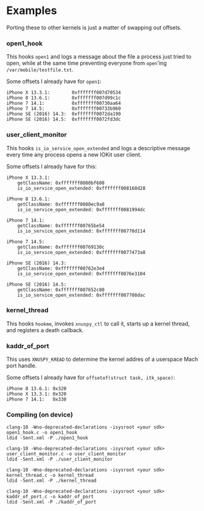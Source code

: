 # Examples
Porting these to other kernels is just a matter of swapping out offsets.

### open1_hook
This hooks `open1` and logs a message about the file a process just tried
to open, while at the same time preventing everyone from `open`'ing
`/var/mobile/testfile.txt`.

Some offsets I already have for `open1`:

```
iPhone X 13.3.1:        0xfffffff007d70534
iPhone 8 13.6.1:        0xfffffff007d99c1c
iPhone 7 14.1:          0xfffffff00730aa64
iPhone 7 14.5:          0xfffffff00733b960
iPhone SE (2016) 14.3:  0xfffffff0072da190
iPhone SE (2016) 14.5:  0xfffffff0072fd3dc
```

### user_client_monitor
This hooks `is_io_service_open_extended` and logs a descriptive message every
time any process opens a new IOKit user client.

Some offsets I already have for this:

```
iPhone X 13.3.1:
    getClassName: 0xfffffff0080bf600
    is_io_service_open_extended: 0xfffffff008168d28

iPhone 8 13.6.1:
    getClassName: 0xfffffff0080ec9a8
    is_io_service_open_extended: 0xfffffff0081994dc

iPhone 7 14.1:
    getClassName: 0xfffffff00765be54
    is_io_service_open_extended: 0xfffffff00770d114

iPhone 7 14.5:
    getClassName: 0xfffffff00769130c
    is_io_service_open_extended: 0xfffffff0077473a8

iPhone SE (2016) 14.3:
    getClassName: 0xfffffff00762e3e4
    is_io_service_open_extended: 0xfffffff0076e3104

iPhone SE (2016) 14.5:
    getClassName: 0xfffffff007652c80
    is_io_service_open_extended: 0xfffffff007708dac
```

### kernel_thread
This hooks `hookme`, invokes `xnuspy_ctl` to call it, starts up a kernel
thread, and registers a death callback.

### kaddr_of_port
This uses `XNUSPY_KREAD` to determine the kernel addres of a userspace
Mach port handle.

Some offsets I already have for `offsetof(struct task, itk_space)`:

```
iPhone 8 13.6.1: 0x320
iPhone X 13.3.1: 0x320
iPhone 7 14.1:   0x330
```

### Compiling (on device)
```
clang-10 -Wno-deprecated-declarations -isysroot <your sdk> open1_hook.c -o open1_hook
ldid -Sent.xml -P ./open1_hook
```

```
clang-10 -Wno-deprecated-declarations -isysroot <your sdk> user_client_monitor.c -o user_client_monitor
ldid -Sent.xml -P ./user_client_monitor
```

```
clang-10 -Wno-deprecated-declarations -isysroot <your sdk> kernel_thread.c -o kernel_thread
ldid -Sent.xml -P ./kernel_thread
```

```
clang-10 -Wno-deprecated-declarations -isysroot <your sdk> kaddr_of_port.c -o kaddr_of_port 
ldid -Sent.xml -P ./kaddr_of_port
```
